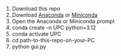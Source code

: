 1. Download this repo
2. Download [Anaconda]([url](https://www.anaconda.com/download/)) or [Miniconda]([url](https://docs.anaconda.com/miniconda/))
3. Open the Anaconda or Miniconda prompt
4. conda create -n UPC python=3.12
5. conda activate UPC
6. cd path-to-this-repo-on-your-PC
7. python gui.py
